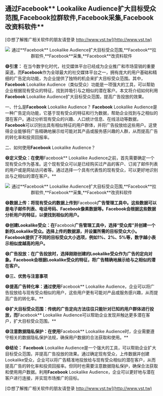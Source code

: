 ## **通过**Facebook** Lookalike Audience扩大目标受众范围,**Facebook**拉群软件,**Facebook**采集,**Facebook**改资料软件**

[😍想了解推广相关软件的朋友请登录 http://www.vst.tw](http://www.vst.tw)

 <center><img src="https://vst.tw/MP4/tuiguang/png/4.png" alt="通过**Facebook** Lookalike Audience扩大目标受众范围,**Facebook**拉群软件,**Facebook**采集,**Facebook**改资料软件"></center>

**😄引言：**
在当今数字化时代，社交媒体平台已经成为企业推广和市场营销的重要渠道。而**Facebook**作为全球最大的社交媒体平台之一，拥有庞大的用户基础和精细的广告定向功能，为企业提供了独特的机会来扩大目标受众范围。其中，**Facebook** Lookalike Audience（类似受众）功能是一项强大的工具，可以帮助企业根据现有受众的特征，找到并吸引与之相似的潜在客户。本文将介绍如何利用**Facebook** Lookalike Audience扩大目标受众范围，提高广告投放的效果。

一、什么是**Facebook** Lookalike Audience？
**Facebook** Lookalike Audience是一种广告定向功能，它基于现有受众的特征和行为数据，帮助企业找到与之相似的潜在客户。通过分析现有受众的兴趣、人口统计信息、在线活动等数据，**Facebook**可以识别出具有相似特征的用户群体，并将广告投放给这些用户。这使得企业能够将广告精确地展示给可能对其产品或服务感兴趣的人群，从而提高广告的转化率和投资回报率。

二、如何使用**Facebook** Lookalike Audience？

**😄定义受众：在使用**Facebook** Lookalike Audience之前，首先需要确定一个现有受众作为基准。这个现有受众可以是已经购买过产品的客户、订阅了邮件列表的用户或是网站访问者等。通过选择一个具有代表性的现有受众，可以更好地识别出与之相似的潜在客户。**

 <center><img src="https://vst.tw/MP4/tuiguang/png/3.png" alt="通过**Facebook** Lookalike Audience扩大目标受众范围,**Facebook**拉群软件,**Facebook**采集,**Facebook**改资料软件"></center>

**😄数据上传：将现有受众的数据上传到**Facebook**广告管理工具中。这些数据可以是电子邮件列表、电话号码、**Facebook**像素数据等。**Facebook**会根据这些数据分析用户的特征，以便找到相似的用户。**

**😄创建Lookalike受众：在**Facebook**广告管理工具中，选择“受众库”并创建一个新的Lookalike受众。选择上传的数据源，并设置所需的目标受众大小。**Facebook**提供了不同的目标受众大小选项，例如1%、2%、5%等，数字越小表示相似度越高的用户。**

**😄广告投放：在广告投放时，选择刚刚创建的Lookalike受众作为广告的定向对象。**Facebook**会根据Lookalike受众的特征，将广告精确地展示给与之相似的潜在客户。**

**😄三、优势与注意事项**

**😄提高广告转化率：通过使用**Facebook** Lookalike Audience，企业可以将广告投放给与现有受众相似的用户，这些用户更有可能对产品或服务感兴趣，从而提高广告的转化率。**

**😄扩大目标受众范围：传统的广告定向方法往往只能针对已知的用户群体进行投放，而**Facebook** Lookalike Audience可以帮助企业发现并触达更多潜在客户，扩大目标受众范围。**

**😄注意数据隐私保护：在使用**Facebook** Lookalike Audience时，企业需要遵守相关的数据隐私保护法规，确保用户数据的合法获取和使用。**

**😄结论：**
**Facebook** Lookalike Audience是一个强大的工具，可以帮助企业扩大目标受众范围，并提高广告投放的效果。通过确定现有受众，上传数据并创建Lookalike受众，企业可以将广告精准地投放给与现有受众相似的潜在客户，从而提高广告的转化率和投资回报率。但同时也需要注意数据隐私保护，确保合法获取和使用用户数据。利用**Facebook** Lookalike Audience，企业可以更好地与潜在客户进行连接，并实现市场推广的目标。

[😍想了解推广相关软件的朋友请登录 http://www.vst.tw](http://www.vst.tw)



